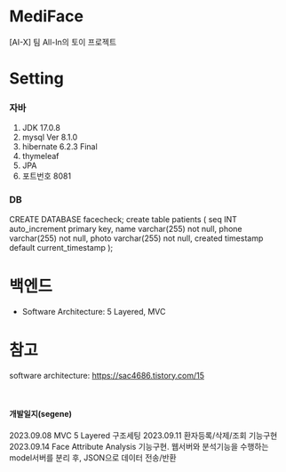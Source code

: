 # MediFace
[AI-X] 팀 All-In의 토이 프로젝트

# Setting
### 자바
1. JDK 17.0.8
2. mysql  Ver 8.1.0 
3. hibernate 6.2.3 Final
4. thymeleaf
5. JPA
6. 포트번호 8081

### DB
CREATE DATABASE facecheck;
create table patients (
  seq INT auto_increment primary key,
  name varchar(255) not null,
  phone varchar(255) not null,
  photo varchar(255) not null,
  created timestamp default current_timestamp
);


# 백엔드
- Software Architecture: 5 Layered, MVC

# 참고
software architecture: https://sac4686.tistory.com/15

&nbsp;&nbsp;&nbsp;&nbsp;
#### 개발일지(segene)
2023.09.08 MVC 5 Layered 구조세팅
2023.09.11 환자등록/삭제/조회 기능구현
2023.09.14 Face Attribute Analysis 기능구현. 웹서버와 분석기능을 수행하는 model서버를 분리 후, JSON으로 데이터 전송/반환
